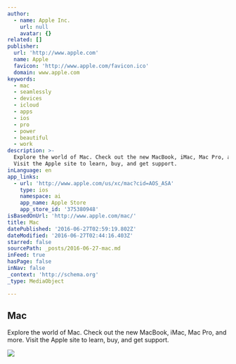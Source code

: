 ```yaml
---
author:
  - name: Apple Inc.
    url: null
    avatar: {}
related: []
publisher:
  url: 'http://www.apple.com'
  name: Apple
  favicon: 'http://www.apple.com/favicon.ico'
  domain: www.apple.com
keywords:
  - mac
  - seamlessly
  - devices
  - icloud
  - apps
  - ios
  - pro
  - power
  - beautiful
  - work
description: >-
  Explore the world of Mac. Check out the new MacBook, iMac, Mac Pro, and more.
  Visit the Apple site to learn, buy, and get support.
inLanguage: en
app_links:
  - url: 'http://www.apple.com/us/xc/mac?cid=AOS_ASA'
    type: ios
    namespace: ai
    app_name: Apple Store
    app_store_id: '375380948'
isBasedOnUrl: 'http://www.apple.com/mac/'
title: Mac
datePublished: '2016-06-27T02:59:19.802Z'
dateModified: '2016-06-27T02:44:16.403Z'
starred: false
sourcePath: _posts/2016-06-27-mac.md
inFeed: true
hasPage: false
inNav: false
_context: 'http://schema.org'
_type: MediaObject

---
```

<article style=""><h1>Mac</h1><p>Explore the world of Mac. Check out the new MacBook, iMac, Mac Pro, and more. Visit the Apple site to learn, buy, and get support.</p><img src="http://images.apple.com/mac/home/images/social/macbook_mac_og.jpg?201606201522" /></article>